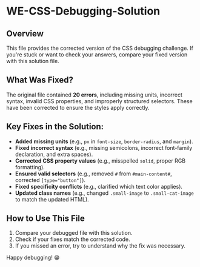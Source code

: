 # WE-CSS-Debugging-Solution

## **Overview**  
This file provides the corrected version of the CSS debugging challenge. If you're stuck or want to check your answers, compare your fixed version with this solution file.  

## **What Was Fixed?**  
The original file contained **20 errors**, including missing units, incorrect syntax, invalid CSS properties, and improperly structured selectors. These have been corrected to ensure the styles apply correctly.  

## **Key Fixes in the Solution:**  
- **Added missing units** (e.g., `px` in `font-size`, `border-radius`, and `margin`).  
- **Fixed incorrect syntax** (e.g., missing semicolons, incorrect font-family declaration, and extra spaces).  
- **Corrected CSS property values** (e.g., misspelled `solid`, proper RGB formatting).  
- **Ensured valid selectors** (e.g., removed `#` from `#main-content#`, corrected `[type="button"]`).  
- **Fixed specificity conflicts** (e.g., clarified which text color applies).  
- **Updated class names** (e.g., changed `.small-image` to `.small-cat-image` to match the updated HTML).  

## **How to Use This File**  
1. Compare your debugged file with this solution.  
2. Check if your fixes match the corrected code.  
3. If you missed an error, try to understand why the fix was necessary.  

Happy debugging! 😁
